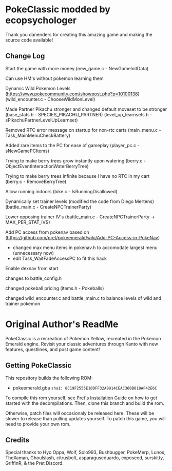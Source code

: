 # PokeClassic modded by ecopsychologer

Thank you danenders for creating this amazing game and making the source code available!

## Change Log
Start the game with more money (new_game.c - NewGameInitData)

Can use HM's without pokemon learning them

Dynamic Wild Pokemon Levels (https://www.pokecommunity.com/showpost.php?p=10100138) (wild_encounter.c - ChooseWildMonLevel)

Made Partner Pikachu stronger and changed default moveset to be stronger (base_stats.h - SPECIES_PIKACHU_PARTNER) (level_up_learnsets.h - sPikachuPartnerLevelUpLearnset)

Removed RTC error message on startup for non-rtc carts (main_menu.c - Task_MainMenuCheckBattery)

Added rare items to the PC for ease of gameplay (player_pc.c - sNewGamePCItems)

Trying to make berry trees grow instantly upon watering (berry.c - ObjectEventInteractionWaterBerryTree)

Trying to make berry trees infinite because I have no RTC in my cart (berry.c - RemoveBerryTree)

Allow running indoors (bike.c - IsRunningDisallowed)

Dynamically set trainer levels (modified the code from Diego Mertens) (battle_main.c - CreateNPCTrainerParty)

Lower opposing trainer IV's (battle_main.c - CreateNPCTrainerParty -> MAX_PER_STAT_IVS)

Add PC access from pokenav based on (https://github.com/pret/pokeemerald/wiki/Add-PC-Access-in-PokeNav)
- changed max menu items in pokenav.h to accomodate largest menu (unnecessary now)
- edit Task_WaitFadeAccessPC to fit this hack

Enable dexnav from start

changes to battle_config.h

changed pokeball pricing (items.h - Pokeballs)

changed wild_encounter.c and battle_main.c to balance levels of wild and trainer pokemon 

# Original Author's ReadMe

PokeClassic is a recreation of Pokemon Yellow, recreated in the Pokemon Emerald engine. Revisit your classic adventures through Kanto with new features, questlines, and post game content!

## Getting PokeClassic
This repository builds the following ROM:

* pokeemerald.gba `sha1: 8C19F2555E10DFF32A9914CEAC360B018AF42E6C`

To compile this rom yourself, see [Pret's Installation Guide](https://github.com/pret/pokeemerald/blob/master/INSTALL.md) on how to get started with the decompilations. Then, clone this branch and build the rom.

Otherwise, patch files will occasionaly be released here. These will be slower to release than pulling updates yourself. To patch this game, you will need to provide your own rom.

## Credits
Special thanks to  Hyo Oppa, Wolf, Solo993, Bushbugger, PokeMerp, Lunos, TheXaman, Ghoulslash, citrusbolt, asparaguseduardo, exposeed, surskitty, GriffinR, & the Pret Discord.
